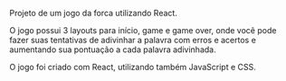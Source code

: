 Projeto de um jogo da forca utilizando React.

O jogo possui 3 layouts para início, game e game over, onde você pode fazer suas tentativas de adivinhar a palavra com erros e acertos e aumentando sua pontuação a cada palavra adivinhada.

O jogo foi criado com React, utilizando também JavaScript e CSS.
